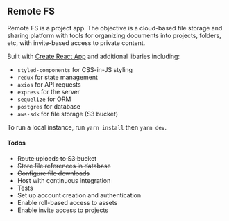 ## Remote FS
Remote FS is a project app. The objective is a cloud-based file storage and sharing platform with tools for organizing documents into projects, folders, etc, with invite-based access to private content.

Built with [Create React App](https://github.com/facebookincubator/create-react-app) and additional libaries including:  

* `styled-components` for CSS-in-JS styling
* `redux` for state management
* `axios` for API requests
* `express` for the server
* `sequelize` for ORM
* `postgres` for database
* `aws-sdk` for file storage (S3 bucket)

To run a local instance, run `yarn install` then `yarn dev`.

#### Todos
* ~~Route uploads to S3 bucket~~
* ~~Store file references in database~~
* ~~Configure file downloads~~
* Host with continuous integration
* Tests
* Set up account creation and authentication
* Enable roll-based access to assets
* Enable invite access to projects 